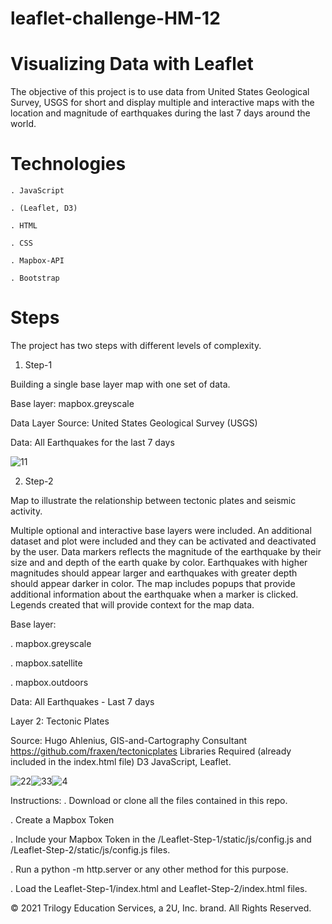 # leaflet-challenge-HM-12

# Visualizing Data with Leaflet

The objective of this project is to use data from United States Geological Survey, USGS for short and display multiple and interactive maps with the location and magnitude of earthquakes during the last 7 days around the world.


# Technologies

    . JavaScript 
    
    . (Leaflet, D3)
    
    . HTML
    
    . CSS
    
    . Mapbox-API
    
    . Bootstrap

# Steps
The project has two steps with different levels of complexity.

1. Step-1

Building a single base layer map with one set of data.

Base layer: mapbox.greyscale

Data Layer Source: United States Geological Survey (USGS)

Data: All Earthquakes for the last 7 days

![11](https://user-images.githubusercontent.com/84547558/163663118-e6964fb6-fbab-40f6-9836-4eb886ffa729.png)


2. Step-2

Map to illustrate the relationship between tectonic plates and seismic activity.

Multiple optional and interactive base layers were included.
An additional dataset and plot were included and they can be activated and deactivated by the user. Data markers reflects the magnitude of the earthquake by their size and and depth of the earth quake by color. Earthquakes with higher magnitudes should appear larger and earthquakes with greater depth should appear darker in color. The map includes popups that provide additional information about the earthquake when a marker is clicked. Legends created that will provide context for the map data.

Base layer:

. mapbox.greyscale

. mapbox.satellite

. mapbox.outdoors

Data: All Earthquakes - Last 7 days

Layer 2: Tectonic Plates

Source: Hugo Ahlenius, GIS-and-Cartography Consultant https://github.com/fraxen/tectonicplates Libraries Required (already included in the index.html file) D3 JavaScript, Leaflet.

![22](https://user-images.githubusercontent.com/84547558/163663262-dea83922-27cf-42d4-b326-32821daa7a05.png)![33](https://user-images.githubusercontent.com/84547558/163663264-e46f8fb7-c657-483b-8a89-c575581c66d1.png)![4](https://user-images.githubusercontent.com/84547558/163663266-c073d453-61fa-46e9-a7ef-d1b716473039.png)


Instructions:
. Download or clone all the files contained in this repo.

. Create a Mapbox Token

. Include your Mapbox Token in the /Leaflet-Step-1/static/js/config.js and /Leaflet-Step-2/static/js/config.js files.

. Run a python -m http.server or any other method for this purpose.

. Load the Leaflet-Step-1/index.html and Leaflet-Step-2/index.html files.

© 2021  Trilogy Education Services, a 2U, Inc. brand. All Rights Reserved.
